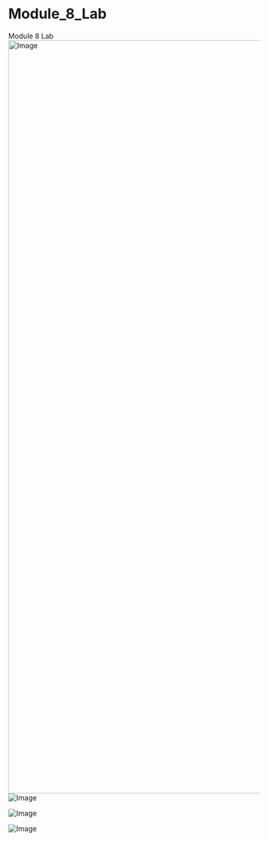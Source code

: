 # Module_8_Lab
Module 8 Lab
<img width="1512" alt="Image" src="https://github.com/user-attachments/assets/0d16700e-5823-4f45-a1cc-c21634470180" />
![Image](https://github.com/user-attachments/assets/ef2bb1c1-f457-4158-83f1-8c67c8dc91e1)

![Image](https://github.com/user-attachments/assets/af640bb5-2004-492c-8bba-129b6213fa26)

![Image](https://github.com/user-attachments/assets/6a2337dd-d529-4503-a4a9-2cacea26c72c)
